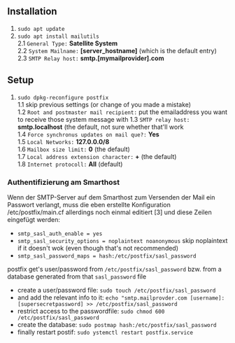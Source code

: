 ## Installation

1. `sudo apt update`
2. `sudo apt install mailutils`  
2.1 `General Type:` **Satellite System**   
2.2 `System Mailname:` **[server_hostname]** (which is the default entry)  
2.3 `SMTP Relay host:` **smtp.[mymailprovider].com**  

## Setup

1. `sudo dpkg-reconfigure postfix`  
1.1 skip previous settings (or change of you made a mistake)  
1.2 `Root and postmaster mail recipient:` put the emailaddress you want to receive those system message with
1.3 `SMTP relay host:` **smtp.localhost** (the default, not sure whether that'll work  
1.4 `Force synchronus updates on mail que?:` **Yes**  
1.5 `Local Networks:` **127.0.0.0/8**  
1.6 `Mailbox size limit:` **0** (the default)  
1.7 `Local address extension character:` **+** (the default)  
1.8 `Internet protocoll:` **All** (default)  

### Authentifizierung am Smarthost

Wenn der SMTP-Server auf dem Smarthost zum Versenden der Mail ein Passwort verlangt, muss die eben erstellte Konfiguration /etc/postfix/main.cf allerdings noch einmal editiert [3] und diese Zeilen eingefügt werden:

- `smtp_sasl_auth_enable = yes`  
- `smtp_sasl_security_options = noplaintext noanonymous` skip noplaintext if it doesn't wok (even though that's not recommended)  
- `smtp_sasl_password_maps = hash:/etc/postfix/sasl_password`
  
postfix get's user/password from `/etc/postfix/sasl_password` bzw. from a database generated from that `sasl_password` file  
  
- create a user/password file: `sudo touch /etc/postfix/sasl_password`  
- and add the relevant info to it: `echo "smtp.mailprovder.com [username]:[supersecretpassword] >> /etc/postfix/sasl_password`  
- restrict access to the passwordfile: `sudo chmod 600 /etc/postfix/sasl_password`  
- create the database: `sudo postmap hash:/etc/postfix/sasl_password`  
- finally restart postif: `sudo ystemctl restart postfix.service`
